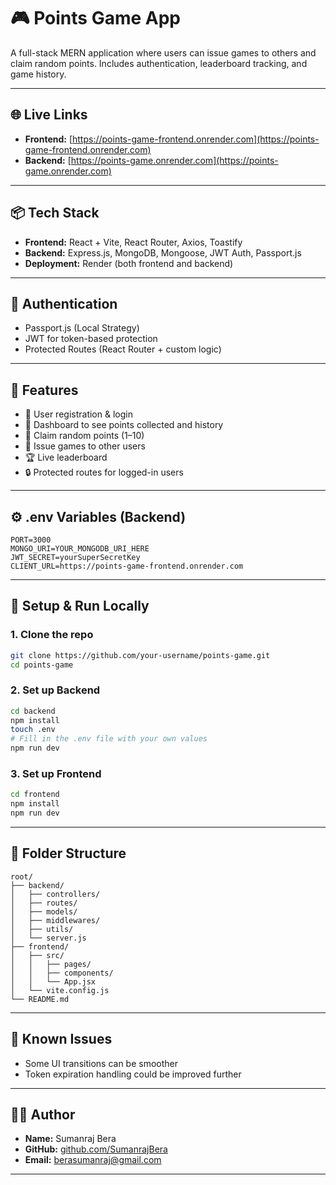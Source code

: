 # 🎮 Points Game App

A full-stack MERN application where users can issue games to others and claim random points. Includes authentication, leaderboard tracking, and game history.

---

## 🌐 Live Links

- **Frontend:** [https://points-game-frontend.onrender.com](https://points-game-frontend.onrender.com)
- **Backend:** [https://points-game.onrender.com](https://points-game.onrender.com)

---

## 📦 Tech Stack

- **Frontend:** React + Vite, React Router, Axios, Toastify
- **Backend:** Express.js, MongoDB, Mongoose, JWT Auth, Passport.js
- **Deployment:** Render (both frontend and backend)

---

## 🔐 Authentication

- Passport.js (Local Strategy)
- JWT for token-based protection
- Protected Routes (React Router + custom logic)

---

## 🧠 Features

- 🔐 User registration & login
- 🧾 Dashboard to see points collected and history
- 🎁 Claim random points (1–10)
- 🎯 Issue games to other users
- 🏆 Live leaderboard
- 🔒 Protected routes for logged-in users

---

## ⚙️ .env Variables (Backend)

```env
PORT=3000
MONGO_URI=YOUR_MONGODB_URI_HERE
JWT_SECRET=yourSuperSecretKey
CLIENT_URL=https://points-game-frontend.onrender.com
```

---

## 🚀 Setup & Run Locally

### 1. Clone the repo

```bash
git clone https://github.com/your-username/points-game.git
cd points-game
```

### 2. Set up Backend

```bash
cd backend
npm install
touch .env
# Fill in the .env file with your own values
npm run dev
```

### 3. Set up Frontend

```bash
cd frontend
npm install
npm run dev
```

---

## 📁 Folder Structure

```
root/
├── backend/
│   ├── controllers/
│   ├── routes/
│   ├── models/
│   ├── middlewares/
│   ├── utils/
│   └── server.js
├── frontend/
│   ├── src/
│   │   ├── pages/
│   │   ├── components/
│   │   └── App.jsx
│   └── vite.config.js
└── README.md
```

---

## 🐛 Known Issues

- Some UI transitions can be smoother
- Token expiration handling could be improved further

---

## 👨‍💻 Author

- **Name:** Sumanraj Bera  
- **GitHub:** [github.com/SumanrajBera](https://github.com/SumanrajBera)  
- **Email:** berasumanraj@gmail.com

---
